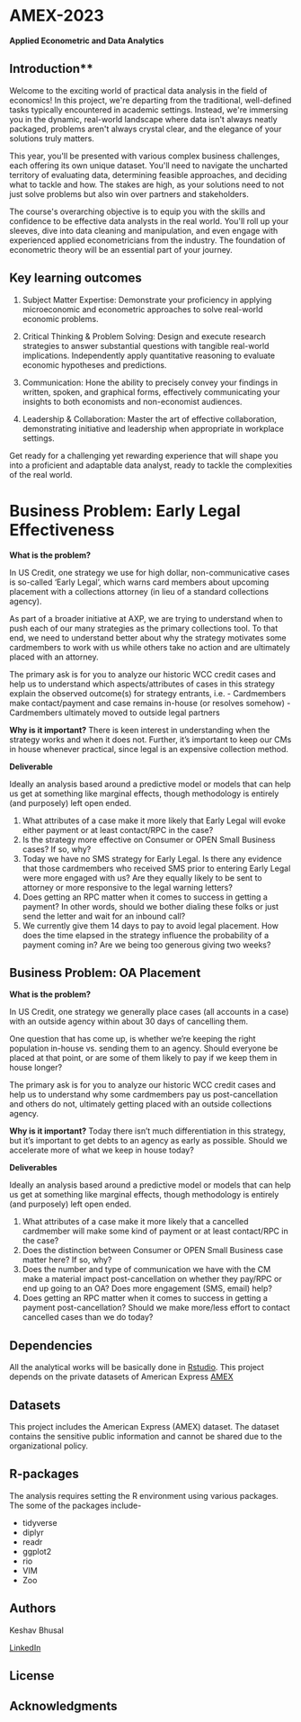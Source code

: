 # AMEX-2023

**Applied Econometric and Data Analytics**

## Introduction**

Welcome to the exciting world of practical data analysis in the field of economics! In this project, we're departing from the traditional, well-defined tasks typically encountered in academic settings. Instead, we're immersing you in the dynamic, real-world landscape where data isn't always neatly packaged, problems aren't always crystal clear, and the elegance of your solutions truly matters.

This year, you'll be presented with various complex business challenges, each offering its own unique dataset. You'll need to navigate the uncharted territory of evaluating data, determining feasible approaches, and deciding what to tackle and how. The stakes are high, as your solutions need to not just solve problems but also win over partners and stakeholders.

The course's overarching objective is to equip you with the skills and confidence to be effective data analysts in the real world. You'll roll up your sleeves, dive into data cleaning and manipulation, and even engage with experienced applied econometricians from the industry. The foundation of econometric theory will be an essential part of your journey.

## Key learning outcomes

1. Subject Matter Expertise: Demonstrate your proficiency in applying microeconomic and econometric approaches to solve real-world economic problems.
   
3. Critical Thinking & Problem Solving: Design and execute research strategies to answer substantial questions with tangible real-world implications. Independently apply quantitative reasoning to evaluate economic hypotheses and predictions.
   
5. Communication: Hone the ability to precisely convey your findings in written, spoken, and graphical forms, effectively communicating your insights to both economists and non-economist audiences.
   
7. Leadership & Collaboration: Master the art of effective collaboration, demonstrating initiative and leadership when appropriate in workplace settings.
   
Get ready for a challenging yet rewarding experience that will shape you into a proficient and adaptable data analyst, ready to tackle the complexities of the real world.

# Business Problem: Early Legal Effectiveness

**What is the problem?** 

In US Credit, one strategy we use for high dollar, non-communicative cases is so-called ‘Early Legal’, which warns card members about upcoming placement with a collections attorney (in lieu of a standard collections agency).

As part of a broader initiative at AXP, we are trying to understand when to push each of our many strategies as the primary collections tool. To that end, we need to understand better about why the strategy motivates some cardmembers to work with us while others take no action and are ultimately placed with an attorney.

The primary ask is for you to analyze our historic WCC credit cases and help us to understand which aspects/attributes of cases in this strategy explain the observed outcome(s) for strategy entrants, i.e.
        - Cardmembers make contact/payment and case remains in-house (or resolves somehow)
        - Cardmembers ultimately moved to outside legal partners

**Why is it important?**
There is keen interest in understanding when the strategy works and when it does not. Further, it’s important to keep our CMs in house whenever practical, since legal is an expensive collection method.

**Deliverable** 

Ideally an analysis based around a predictive model or models that can help us get at something like marginal effects, though methodology is entirely (and purposely) left open ended.  

1. What attributes of a case make it more likely that Early Legal will evoke either payment or at least contact/RPC in the case? 
2. Is the strategy more effective on Consumer or OPEN Small Business cases? If so, why? 
3. Today we have no SMS strategy for Early Legal. Is there any evidence that those cardmembers who received SMS prior to entering Early Legal were more engaged with us? Are they equally likely to be sent to attorney or more responsive to the legal warning letters? 
4. Does getting an RPC matter when it comes to success in getting a payment? In other words, should we bother dialing these folks or just send the letter and wait for an inbound call? 
5. We currently give them 14 days to pay to avoid legal placement. How does the time elapsed in the strategy influence the probability of a payment coming in? Are we being too generous giving two weeks?

## Business Problem: OA Placement

**What is the problem?** 

In US Credit, one strategy we generally place cases (all accounts in a case) with an outside agency within about 30 days of cancelling them. 

One question that has come up, is whether we’re keeping the right population in-house vs. sending them to an agency. Should everyone be placed at that point, or are some of them likely to pay if we keep them in house longer? 

The primary ask is for you to analyze our historic WCC credit cases and help us to understand why some cardmembers pay us post-cancellation and others do not, ultimately getting placed with an outside collections agency. 

**Why is it important?**
Today there isn’t much differentiation in this strategy, but it’s important to get debts to an agency as early as possible. Should we accelerate more of what we keep in house today?

**Deliverables**

Ideally an analysis based around a predictive model or models that can help us get at something like marginal effects, though methodology is entirely (and purposely) left open ended.  

1. What attributes of a case make it more likely that a cancelled cardmember will make some kind of payment or at least contact/RPC in the case? 
2. Does the distinction between Consumer or OPEN Small Business case matter here? If so, why? 
3. Does the number and type of communication we have with the CM make a material impact post-cancellation on whether they pay/RPC or end up going to an OA? Does more engagement (SMS, email) help? 
4. Does getting an RPC matter when it comes to success in getting a payment post-cancellation? Should we make more/less effort to contact cancelled cases than we do today?

## Dependencies 
All the analytical works will be basically done in [Rstudio](https://www.r-project.org/). 
This project depends on the private datasets of American Express [AMEX]([https://www.cdc.gov/](https://www.americanexpress.com/en-us/careers/?intlink=us-amex-career-en-us-navigation-logo))

## Datasets
This project includes the American Express (AMEX) dataset. The dataset contains the sensitive public information and cannot be shared due to the organizational policy. 

## R-packages
The analysis requires setting the R environment using various packages. The some of the packages include-
* tidyverse
* diplyr
* readr
* ggplot2
* rio
* VIM
* Zoo

## Authors

Keshav Bhusal

[LinkedIn](www.linkedin.com/in/keshav-bhusal-37a3a3145/)


## License


## Acknowledgments
